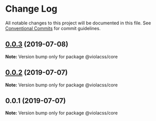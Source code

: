 # Change Log

All notable changes to this project will be documented in this file.
See [Conventional Commits](https://conventionalcommits.org) for commit guidelines.

## [0.0.3](https://github.com/violacss/viola/compare/@violacss/core@0.0.2...@violacss/core@0.0.3) (2019-07-08)

**Note:** Version bump only for package @violacss/core





## [0.0.2](https://github.com/violacss/viola/compare/@violacss/core@0.0.1...@violacss/core@0.0.2) (2019-07-07)

**Note:** Version bump only for package @violacss/core





## 0.0.1 (2019-07-07)

**Note:** Version bump only for package @violacss/core
